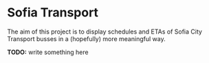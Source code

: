 Sofia Transport
===============
The aim of this project is to display schedules and ETAs of Sofia City Transport busses in a (hopefully) more meaningful way.

**TODO:** write something here
